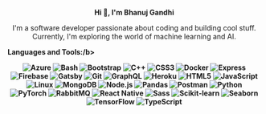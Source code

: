 <!-- Center-align text -->
<p align="center">
  <b>Hi 👋, I'm Bhanuj Gandhi</b>
</p>

<!-- About Me -->
<p align="center">
  I'm a software developer passionate about coding and building cool stuff. Currently, I'm exploring the world of machine learning and AI.
</p>

<b>Languages and Tools:/b>
<p align="center">
  <img src="https://img.icons8.com/color/48/000000/azure-1.png" alt="Azure">
  <img src="https://img.icons8.com/color/48/000000/console.png" alt="Bash">
  <img src="https://img.icons8.com/color/48/000000/bootstrap.png" alt="Bootstrap">
  <img src="https://img.icons8.com/color/48/000000/c-plus-plus-logo.png" alt="C++">
  <img src="https://img.icons8.com/color/48/000000/css3.png" alt="CSS3">
  <img src="https://img.icons8.com/color/48/000000/docker.png" alt="Docker">
  <img src="https://img.icons8.com/color/48/000000/express.png" alt="Express">
  <img src="https://img.icons8.com/color/48/000000/firebase.png" alt="Firebase">
  <img src="https://img.icons8.com/color/48/000000/gatsbyjs.png" alt="Gatsby">
  <img src="https://img.icons8.com/color/48/000000/git.png" alt="Git">
  <img src="https://img.icons8.com/color/48/000000/graphql.png" alt="GraphQL">
  <img src="https://img.icons8.com/color/48/000000/heroku.png" alt="Heroku">
  <img src="https://img.icons8.com/color/48/000000/html-5.png" alt="HTML5">
  <img src="https://img.icons8.com/color/48/000000/javascript.png" alt="JavaScript">
  <img src="https://img.icons8.com/color/48/000000/linux.png" alt="Linux">
  <img src="https://img.icons8.com/color/48/000000/mongodb.png" alt="MongoDB">
  <img src="https://img.icons8.com/color/48/000000/nodejs.png" alt="Node.js">
  <img src="https://img.icons8.com/color/48/000000/pandas.png" alt="Pandas">
  <img src="[https://img.icons8.com/color/48/000000/postman.png](https://www.vectorlogo.zone/util/preview.html?image=/logos/getpostman/getpostman-icon.svg)" alt="Postman">

  <img src="https://img.icons8.com/color/48/000000/python.png" alt="Python">
  <img src="https://img.icons8.com/color/48/000000/pytorch.png" alt="PyTorch">
  <img src="https://img.icons8.com/color/48/000000/rabbitmq.png" alt="RabbitMQ">
  <img src="https://img.icons8.com/color/48/000000/react-native.png" alt="React Native">
  <img src="https://img.icons8.com/color/48/000000/sass.png" alt="Sass">
  <img src="https://img.icons8.com/color/48/000000/scikit-learn.png" alt="Scikit-learn">
  <img src="https://img.icons8.com/color/48/000000/seaborn.png" alt="Seaborn">
  <img src="https://img.icons8.com/color/48/000000/tensorflow.png" alt="TensorFlow">
  <img src="https://img.icons8.com/color/48/000000/typescript.png" alt="TypeScript">
</p>
